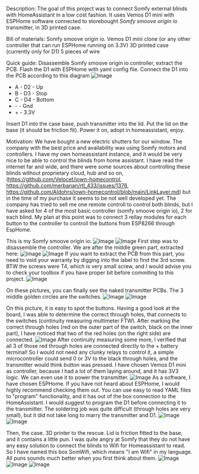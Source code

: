Description:
The goal of this project was to connect Somfy external blinds with HomeAssistant in a low cost fashion. It uses Vemos D1 mini with ESPHome software connected to storebought *Somfy smoove origin io* transmitter, in 3D printed case.  

Bill of materials:
Somfy smoove origin io.
Vemos D1 mini clone (or any other controller that can run ESPHome running on 3.3V)
3D printed case (currently only for D1)
5 pieces of wire

Quick guide:
Disassemble Somfy smoove origin io controller, extract the PCB. Flash the D1 with ESPHome with yaml config file. Connect the D1 into the PCB according to this diagram ![Image](images/connectionPoints.png)
- A - D2 - Up
- B - D3 - Stop
- C - D4 - Bottom
- \- - Gnd
- \+ - 3.3V

Insert D1 into the case base, push transmitter into the lid. Put the lid on the base (it should be friction fit). Power it on, adopt in homeassistant, enjoy.



Motivation:
We have bought a new electric shutters for our window. The company with the best price and availability was using Somfy motors and controllers. I have my own homeassistant instance, and it would be very nice to be able to control the blinds from home assistant. I have read the internet far and wide, and there were some sources about controlling these blinds without proprietary cloud, hub and so on, (https://github.com/Velocet/iown-homecontrol, https://github.com/merbanan/rtl_433/issues/1376, https://github.com/Aldohrs/iown-homecontrol/blob/main/LinkLayer.md) but in the time of my purchase it seems to be not well developed yet. The company has tried to sell me one remote controll to control both blinds, but I have asked for 4 of the most basic controller (somfy smoove origin io), 2 for each blind. My plan at this point was to connect 3 rellay modules for each button to the controller to controll the buttons from ESP8266 through EspHome.

This is my Somfy smoove origin io:
![Image](images/outsideTop.jpg)
![Image](images/outsideBottom.jpg)
First step was to disassemble the controller. We are after the middle green part, extracted here:
![Image](images/transmitterTop.jpg)
![Image](images/transmitterBottom.jpg)
If you want to extract the PCB from this part, you need to void your warranty by digging into the label to find the 3rd screw. BTW the screws were T4, which is very small screw, and I would advise you to check your toolbox if you have proper bit before commiting to this project.
![Image](images/transmitterBottomScrewShowing.jpg)

On these pictures, you can finally see the naked transmitter PCBs. The 3 middle golden circles are the switches.
![Image](images/transmitterTopPCB.jpg)
![Image](images/transmitterBottomPCB.jpg)


On this picture, it is easy to spot the buttons. Having a good look at the board, I was able to determine the correct through holes, that connects to the switches (continuity measuring multimeter FTW). After marking the correct through holes (red on the outer part of the switch, black on the inner part), I have noticed that two of the red holes (on the right side) are connected. 
![Image](images/transmitterBottomPCBMarked.jpg)
After continuity measuring some more, I verified that all 3 of those red through holes are connected directly to the + battery terminal! So I would not need any clunky relays to control it, a simple microcontroller could send 0 or 3V to the black through holes, and the transmitter would think button was pressed.
I have chosen Vemos D1 mini as controller, because I had a lot of them laying around, and it has 3V3 logic. We can even use it to power the transmitter.
![Image](images/nodemcu.jpg)
As a software, I have chosen ESPHome. If you have not heard about ESPHome, I would highly recommend checking them out. You can use easy to read YAML files to "program" functionality, and it has out of the box connection to the HomeAssistant. I would suggest to program the D1 before connecting it to the transmitter. 
The soldering job was quite difficult (through holes are very small), but it did not take long to marry the transmitter and D1.
![Image](images/wiresAllSoldered.jpg)
![Image](images/nodemcuAllSoldered.jpg)

Then, the case. 3D printer to the rescue. Lid is friction fitted to the base, and it contains a little pun. I was quite angry at Somfy that they do not have any easy solution to connect the blinds to Wifi for Homeassistant to read. So I have named this box SomWifi, which means "I am Wifi" in my language. All puns sounds much better when you first think about them.
![Image](images/case.jpg)
![Image](images/PCBInCase.jpg)
![Image](images/cased.jpg)


